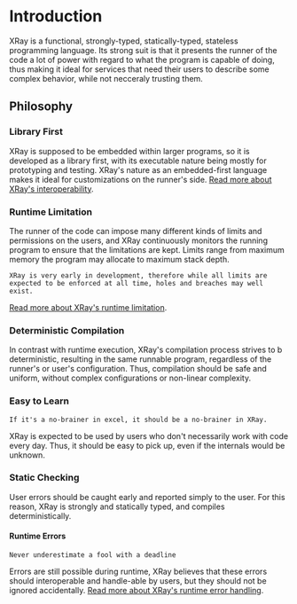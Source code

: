 # Introduction

XRay is a functional, strongly-typed, statically-typed, stateless programming language. Its strong suit is that it presents the runner of the code a lot of power with regard to what the program is capable of doing, thus making it ideal for services that need their users to describe some complex behavior, while not necceraly trusting them.

## Philosophy
### Library First
XRay is supposed to be embedded within larger programs, so it is developed as a library first, with its executable nature being mostly for prototyping and testing. XRay's nature as an embedded-first language makes it ideal for customizations on the runner's side. [Read more about XRay's interoperability](interoperability_intro.md).
### Runtime Limitation
The runner of the code can impose many different kinds of limits and permissions on the users, and XRay continuously monitors the running program to ensure that the limitations are kept. Limits range from maximum memory the program may allocate to maximum stack depth. 
``` admonish warning
XRay is very early in development, therefore while all limits are expected to be enforced at all time, holes and breaches may well exist.
```

[Read more about XRay's runtime limitation](runtime_limitations.md).

### Deterministic Compilation
In contrast with runtime execution, XRay's compilation process strives to b deterministic, resulting in the same runnable program, regardless of the runner's or user's configuration. Thus, compilation should be safe and uniform, without complex configurations or non-linear complexity.
### Easy to Learn
```admonish quote title="Guiding Principle"
If it's a no-brainer in excel, it should be a no-brainer in XRay.
```
XRay is expected to be used by users who don't necessarily work with code every day. Thus, it should be easy to pick up, even if the internals would be unknown.

### Static Checking
User errors should be caught early and reported simply to the user. For this reason, XRay is strongly and statically typed, and compiles deterministically.
#### Runtime Errors
```admonish quote title=""
Never underestimate a fool with a deadline
```

Errors are still possible during runtime, XRay believes that these errors should interoperable and handle-able by users, but they should not be ignored accidentally. [Read more about XRay's runtime error handling](runtime_errors.md).